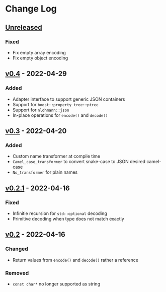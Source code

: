 # Change Log

## [Unreleased]
### Fixed
- Fix empty array encoding
- Fix empty object encoding

## [v0.4] - 2022-04-29
### Added
- Adapter interface to support generic JSON containers
- Support for `boost::property_tree::ptree`
- Support for `nlohmann::json`
- In-place operations for `encode()` and `decode()`

## [v0.3] - 2022-04-20
### Added
- Custom name transformer at compile time
- `Camel_case_transformer` to convert snake-case to JSON desired camel-case
- `No_transformer` for plain names

## [v0.2.1] - 2022-04-16
### Fixed
- Infinitie recursion for `std::optional` decoding
- Primitive decoding when type does not match exactly

## [v0.2] - 2022-04-16
### Changed
- Return values from `encode()` and `decode()` rather a reference

### Removed
- `const char*` no longer supported as string

[Unreleased]: https://github.com/terrakuh/smart_json/compare/v0.4..dev
[v0.4]: https://github.com/terrakuh/smart_json/compare/v0.3..v0.4
[v0.3]: https://github.com/terrakuh/smart_json/compare/v0.2.1..v0.3
[v0.2.1]: https://github.com/terrakuh/smart_json/compare/v0.2..v0.2.1
[v0.2]: https://github.com/terrakuh/smart_json/compare/v0.1..v0.2
